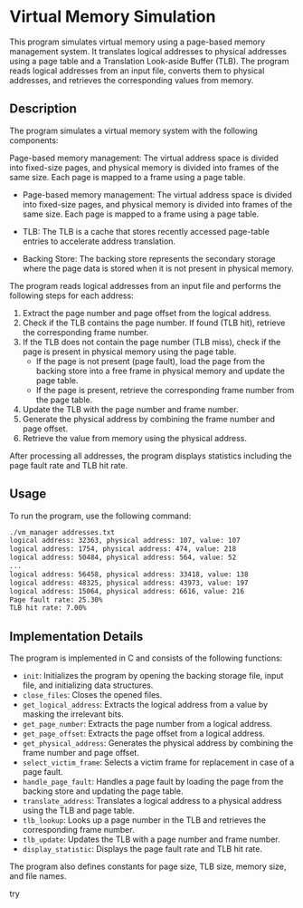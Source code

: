 # Virtual Memory Simulation

This program simulates virtual memory using a page-based memory management system. It translates logical addresses to physical addresses using a page table and a Translation Look-aside Buffer (TLB). The program reads logical addresses from an input file, converts them to physical addresses, and retrieves the corresponding values from memory.

## Description

The program simulates a virtual memory system with the following components:

Page-based memory management: The virtual address space is divided into fixed-size pages, and physical memory is divided into frames of the same size. Each page is mapped to a frame using a page table.

* Page-based memory management: The virtual address space is divided into fixed-size pages, and physical memory is divided into frames of the same size. Each page is mapped to a frame using a page table.

* TLB: The TLB is a cache that stores recently accessed page-table entries to accelerate address translation.

* Backing Store: The backing store represents the secondary storage where the page data is stored when it is not present in physical memory.

The program reads logical addresses from an input file and performs the following steps for each address:

1. Extract the page number and page offset from the logical address.
2. Check if the TLB contains the page number. If found (TLB hit), retrieve the corresponding frame number.
3. If the TLB does not contain the page number (TLB miss), check if the page is present in physical memory using the page table.
    * If the page is not present (page fault), load the page from the backing store into a free frame in physical memory and update the page table.
    * If the page is present, retrieve the corresponding frame number from the page table.
4. Update the TLB with the page number and frame number.
5. Generate the physical address by combining the frame number and page offset.
6. Retrieve the value from memory using the physical address.

After processing all addresses, the program displays statistics including the page fault rate and TLB hit rate.

## Usage 

To run the program, use the following command:
```bash
./vm_manager addresses.txt
logical address: 32363, physical address: 107, value: 107
logical address: 1754, physical address: 474, value: 218
logical address: 50484, physical address: 564, value: 52
...
logical address: 56458, physical address: 33418, value: 138
logical address: 48325, physical address: 43973, value: 197
logical address: 15064, physical address: 6616, value: 216
Page fault rate: 25.30%
TLB hit rate: 7.00%
```

## Implementation Details

The program is implemented in C and consists of the following functions:

* `init`: Initializes the program by opening the backing storage file, input file, and initializing data structures.
* `close_files`: Closes the opened files.
* `get_logical_address`: Extracts the logical address from a value by masking the irrelevant bits.
* `get_page_number`: Extracts the page number from a logical address.
* `get_page_offset`: Extracts the page offset from a logical address.
* `get_physical_address`: Generates the physical address by combining the frame number and page offset.
* `select_victim_frame`: Selects a victim frame for replacement in case of a page fault.
* `handle_page_fault`: Handles a page fault by loading the page from the backing store and updating the page table.
* `translate_address`: Translates a logical address to a physical address using the TLB and page table.
* `tlb_lookup`: Looks up a page number in the TLB and retrieves the corresponding frame number.
* `tlb_update`: Updates the TLB with a page number and frame number.
* `display_statistic`: Displays the page fault rate and TLB hit rate.

The program also defines constants for page size, TLB size, memory size, and file names.

try